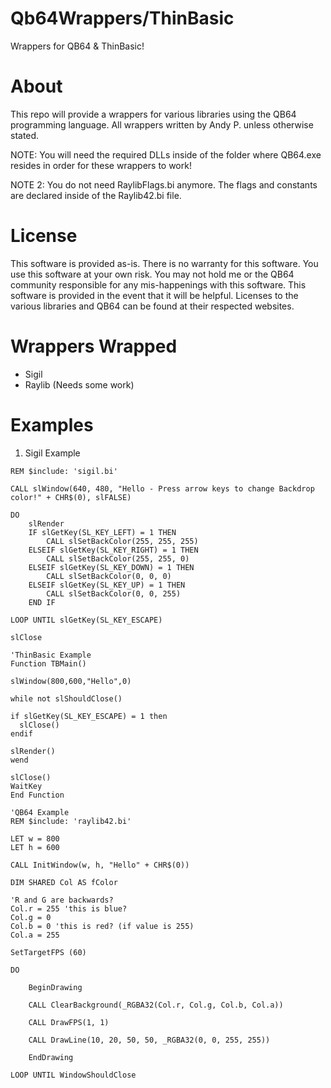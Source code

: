 # Qb64Wrappers/ThinBasic
Wrappers for QB64 & ThinBasic!

# About
This repo will provide a wrappers for various libraries using the QB64 programming language. All wrappers written by Andy P. unless otherwise stated. 

NOTE: You will need the required DLLs inside of the folder where QB64.exe resides in order for these wrappers to work!

NOTE 2: You do not need RaylibFlags.bi anymore. The flags and constants are declared inside of the Raylib42.bi file.

# License
This software is provided as-is. There is no warranty for this software. You use this software at your own risk. You may not hold me or the QB64 community responsible for any mis-happenings with this software. This software is provided in the event that it will be helpful. Licenses to the various libraries and QB64 can be found at their respected websites. 

# Wrappers Wrapped
* Sigil
* Raylib (Needs some work)

# Examples
1. Sigil Example

```VB
REM $include: 'sigil.bi'

CALL slWindow(640, 480, "Hello - Press arrow keys to change Backdrop color!" + CHR$(0), slFALSE)

DO
    slRender
    IF slGetKey(SL_KEY_LEFT) = 1 THEN
        CALL slSetBackColor(255, 255, 255)
    ELSEIF slGetKey(SL_KEY_RIGHT) = 1 THEN
        CALL slSetBackColor(255, 255, 0)
    ELSEIF slGetKey(SL_KEY_DOWN) = 1 THEN
        CALL slSetBackColor(0, 0, 0)
    ELSEIF slGetKey(SL_KEY_UP) = 1 THEN
        CALL slSetBackColor(0, 0, 255)
    END IF

LOOP UNTIL slGetKey(SL_KEY_ESCAPE)

slClose
```

```VB
'ThinBasic Example
Function TBMain()

slWindow(800,600,"Hello",0)

while not slShouldClose()

if slGetKey(SL_KEY_ESCAPE) = 1 then
  slClose()
endif

slRender()
wend

slClose()
WaitKey
End Function
```

```VB
'QB64 Example
REM $include: 'raylib42.bi'

LET w = 800
LET h = 600

CALL InitWindow(w, h, "Hello" + CHR$(0))

DIM SHARED Col AS fColor

'R and G are backwards?
Col.r = 255 'this is blue?
Col.g = 0
Col.b = 0 'this is red? (if value is 255)
Col.a = 255

SetTargetFPS (60)

DO

    BeginDrawing

    CALL ClearBackground(_RGBA32(Col.r, Col.g, Col.b, Col.a))

    CALL DrawFPS(1, 1)

    CALL DrawLine(10, 20, 50, 50, _RGBA32(0, 0, 255, 255))

    EndDrawing

LOOP UNTIL WindowShouldClose
```
